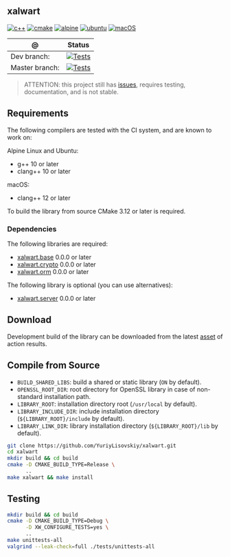 ## xalwart
[![c++](https://img.shields.io/badge/c%2B%2B-20-6c85cf)](https://isocpp.org/)
[![cmake](https://img.shields.io/badge/cmake-%3E=3.12-success)](https://cmake.org/)
[![alpine](https://img.shields.io/badge/Alpine_Linux-0D597F?style=flat&logo=alpine-linux&logoColor=white)](https://alpinelinux.org/)
[![ubuntu](https://img.shields.io/badge/Ubuntu-E95420?style=flat&logo=ubuntu&logoColor=white)](https://ubuntu.com/)
[![macOS](https://img.shields.io/badge/macOS-343D46?style=flat&logo=apple&logoColor=F0F0F0)](https://www.apple.com/macos)

| @ | Status |
|---|---|
| Dev branch: | [![Tests](https://github.com/YuriyLisovskiy/xalwart/actions/workflows/build_and_test.yml/badge.svg?branch=dev)](https://github.com/YuriyLisovskiy/xalwart/actions/workflows/build_and_test.yml?query=branch%3Adev) |
| Master branch: | [![Tests](https://github.com/YuriyLisovskiy/xalwart/actions/workflows/build_and_test.yml/badge.svg?branch=master)](https://github.com/YuriyLisovskiy/xalwart/actions/workflows/build_and_test.yml?query=branch%3Amaster) |

> ATTENTION: this project still has [issues](https://github.com/YuriyLisovskiy/xalwart/issues),
> requires testing, documentation, and is not stable.

## Requirements
The following compilers are tested with the CI system, and are known to work on:

Alpine Linux and Ubuntu:
* g++ 10 or later
* clang++ 10 or later

macOS:
* clang++ 12 or later

To build the library from source CMake 3.12 or later is required.

### Dependencies
The following libraries are required:
- [xalwart.base](https://github.com/YuriyLisovskiy/xalwart.base) 0.0.0 or later
- [xalwart.crypto](https://github.com/YuriyLisovskiy/xalwart.crypto) 0.0.0 or later
- [xalwart.orm](https://github.com/YuriyLisovskiy/xalwart.orm) 0.0.0 or later

The following library is optional (you can use alternatives):
- [xalwart.server](https://github.com/YuriyLisovskiy/xalwart.server) 0.0.0 or later

## Download
Development build of the library can be downloaded from the latest
[asset](https://github.com/YuriyLisovskiy/xalwart/actions?query=branch%3Amaster)
of action results.

## Compile from Source
* `BUILD_SHARED_LIBS`: build a shared or static library (`ON` by default).
* `OPENSSL_ROOT_DIR`: root directory for OpenSSL library in case of non-standard installation path.
* `LIBRARY_ROOT`: installation directory root (`/usr/local` by default).
* `LIBRARY_INCLUDE_DIR`: include installation directory (`${LIBRARY_ROOT}/include` by default).
* `LIBRARY_LINK_DIR`: library installation directory (`${LIBRARY_ROOT}/lib` by default).

```bash
git clone https://github.com/YuriyLisovskiy/xalwart.git
cd xalwart
mkdir build && cd build
cmake -D CMAKE_BUILD_TYPE=Release \
      ..
make xalwart && make install
```

## Testing
```bash
mkdir build && cd build
cmake -D CMAKE_BUILD_TYPE=Debug \
      -D XW_CONFIGURE_TESTS=yes \
      ..
make unittests-all
valgrind --leak-check=full ./tests/unittests-all
```
